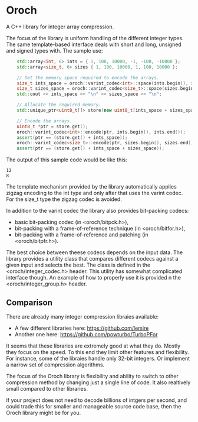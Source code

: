 # Oroch
A C++ library for integer array compression.

The focus of the library is uniform handling of the different integer types.
The same template-based interface deals with short and long, unsigned and
signed types with. The sample use:

```C++
    std::array<int, 6> ints = { 1, 100, 10000, -1, -100, -10000 };
    std::array<size_t, 6> sizes { 1, 100, 10000, 1, 100, 10000 };

    // Get the memory space required to encode the arrays.
    size_t ints_space = oroch::varint_codec<int>::space(ints.begin(), ints.end());
    size_t sizes_space = oroch::varint_codec<size_t>::space(sizes.begin(), sizes.end());
    std::cout << ints_space << "\n" << sizes_space << "\n";

    // Allocate the required memory.
    std::unique_ptr<uint8_t[]> store(new uint8_t[ints_space + sizes_space]);

    // Encode the arrays.
    uint8_t *ptr = store.get();
    oroch::varint_codec<int>::encode(ptr, ints.begin(), ints.end());
    assert(ptr == (store.get() + ints_space));
    oroch::varint_codec<size_t>::encode(ptr, sizes.begin(), sizes.end());
    assert(ptr == (store.get() + ints_space + sizes_space));

```

The output of this sample code would be like this:

```
12
8
```

The template mechanism provided by the library automatically applies zigzag
encoding to the int type and only after that uses the varint codec. For the
size_t type the zigzag codec is avoided.

In addition to the varint codec the library also provides bit-packing codecs:

* basic bit-packing codec (in <oroch/bitpck.h>),
* bit-packing with a frame-of-reference technique (in <oroch/bitfor.h>),
* bit-packing with a frame-of-reference and patching (in <oroch/bitpfr.h>).

The best choice between theese codecs depends on the input data. The library
provides a utility class that compares different codecs against a given input
and selects the best. The class is defined in the <oroch/integer_codec.h>
header. This utility has somewhat complicated interface though. An example
of how to properly use it is provided n the <oroch/integer_group.h> header.

## Comparison

There are already many integer compression libraies available:

* A few different libraries here: https://github.com/lemire
* Another one here: https://github.com/powturbo/TurboPFor

It seems that these libraries are extremely good at what they do. Mostly they
focus on the speed. To this end they limit other features and flexibility.
For instance, some of the libraies handle only 32-bit integers. Or implement
a narrow set of compression algorithms.

The focus of the Oroch library is flexibility and ability to switch to other
compression method by changing just a single line of code. It also realtively
small compared to other libraries.

If your project does not need to decode billions of intgers per second, and
could trade this for smaller and manageable source code base, then the Oroch
library might be for you.





